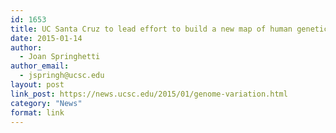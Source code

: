 ```yaml
---
id: 1653
title: UC Santa Cruz to lead effort to build a new map of human genetic variation
date: 2015-01-14
author:
  - Joan Springhetti
author_email:
  - jspringh@ucsc.edu
layout: post
link_post: https://news.ucsc.edu/2015/01/genome-variation.html
category: "News"
format: link
---
```

